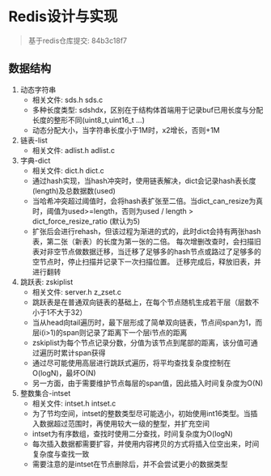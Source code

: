 # Redis设计与实现

> 基于redis仓库提交: 84b3c18f7

## 数据结构

1. 动态字符串
   - 相关文件: sds.h sds.c
   - 多种长度类型: sdshdx，区别在于结构体首端用于记录buf已用长度与分配长度的整形不同(uint8_t,uint16_t ...)
   - 动态分配大小，当字符串长度小于1M时，x2增长，否则+1M
2. 链表-list
   - 相关文件: adlist.h adlist.c
3. 字典-dict
   - 相关文件: dict.h dict.c
   - 通过hash实现，当hash冲突时，使用链表解决，dict会记录hash表长度(length)及总数据数(used)
   - 当哈希冲突超过阈值时，会将hash表扩张至二倍。当dict_can_resize为真时，阈值为used>=length，否则为used / length > dict_force_resize_ratio (默认为5)
   - 扩张后会进行rehash，但该过程为渐进的式的，此时dict会持有两张hash表，第二张（新表）的长度为第一张的二倍。
     每次增删改查时，会扫描旧表对非空节点做数据迁移，当迁移了足够多的hash节点或路过了足够多的空节点时，停止扫描并记录下一次扫描位置。
     迁移完成后，释放旧表，并进行翻转
4. 跳跃表: zskiplist
   - 相关文件: server.h z_zset.c
   - 跳跃表是在普通双向链表的基础上，在每个节点随机生成若干层（层数不小于1不大于32）
   - 当从head向tail遍历时，最下层形成了简单双向链表，节点间span为1，而层i(i>1)的span则记录了距离下一个层i节点的距离
   - zskiplist为每个节点记录分数，分值为该节点到尾部的距离，该分值可通过遍历时累计span获得
   - 通过尽可能使用高层进行跳跃式遍历，将平均查找复杂度控制在O(logN)，最坏O(N)
   - 另一方面，由于需要维护节点每层的span值，因此插入时间复杂度为O(N)
5. 整数集合-intset
   - 相关文件: intset.h intset.c
   - 为了节均空间，intset的整数类型尽可能选小，初始使用int16类型。当插入数据超过范围时，再使用较大一级的整型，并扩充空间
   - intset为有序数组，查找时使用二分查找，时间复杂度为O(logN)
   - 每次插入数据都需要扩容，并使用内容拷贝的方式将插入位空出来，时间复杂度与查找一致
   - 需要注意的是intset在节点删除后，并不会尝试更小的数据类型